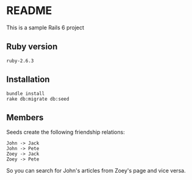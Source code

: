 # README

This is a sample Rails 6 project

## Ruby version

`ruby-2.6.3`

## Installation

```
bundle install
rake db:migrate db:seed
```

## Members

Seeds create the following friendship relations:

```
John -> Jack
John -> Pete
Zoey -> Jack
Zoey -> Pete
```

So you can search for John's articles from Zoey's page and vice versa.
